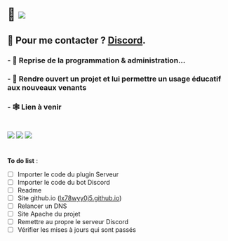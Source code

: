 
# 👋  ![](https://komarev.com/ghpvc/?username=lx78WyY0J5&color=red&label=%F0%9F%91%80)

## :rocket: Pour me contacter ? [Discord](https://discord.com/users/748530290917638165).

### - :telescope: Reprise de la programmation & administration...
### - :open_hands: Rendre ouvert un projet et lui permettre un usage éducatif aux nouveaux venants
### - :spider_web: Lien à venir

#

![](https://github-readme-stats.vercel.app/api?username=lx78WyY0J5&count_private=true&show_icons=true&theme=dark&hide_border=true)
![](https://github-readme-streak-stats.herokuapp.com?user=lx78WyY0J5&count_private=true&theme=dark&hide_border=true)
![](https://github-readme-stats.vercel.app/api/top-langs/?username=lx78WyY0J5&count_private=true&theme=dark&hide_border=true)

#

**To do list** :
 - [ ] Importer le code du plugin Serveur
 - [ ] Importer le code du bot Discord
 - [ ] Readme
 - [ ] Site github.io ([lx78wyy0j5.github.io](https://lx78wyy0j5.github.io/))
 - [ ] Relancer un DNS
 - [ ] Site Apache du projet
 - [ ] Remettre au propre le serveur Discord
 - [ ] Vérifier les mises à jours qui sont passés
